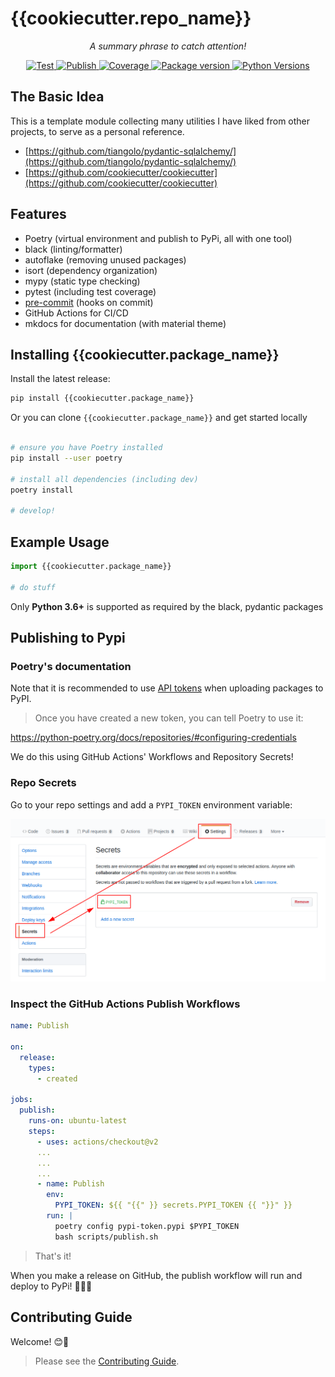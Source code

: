 # {{cookiecutter.repo_name}}

<p align="center">
    <em>A summary phrase to catch attention!</em>
</p>

<p align="center">
<a href="https://github.com/{{cookiecutter.github_user}}/{{cookiecutter.repo_name}}/actions?query=workflow%3ATest" target="_blank">
    <img src="https://github.com/{{cookiecutter.github_user}}/{{cookiecutter.repo_name}}/workflows/Test/badge.svg" alt="Test">
</a>
<a href="https://github.com/{{cookiecutter.github_user}}/{{cookiecutter.repo_name}}/actions?query=workflow%3APublish" target="_blank">
    <img src="https://github.com/{{cookiecutter.github_user}}/{{cookiecutter.repo_name}}/workflows/Publish/badge.svg" alt="Publish">
</a>
<a href="https://codecov.io/gh/{{cookiecutter.github_user}}/{{cookiecutter.repo_name}}" target="_blank">
    <img src="https://img.shields.io/codecov/c/github/{{cookiecutter.github_user}}/{{cookiecutter.repo_name}}?color=%2334D058" alt="Coverage">
</a>
<a href="https://pypi.org/project/{{cookiecutter.package_name}}" target="_blank">
    <img src="https://img.shields.io/pypi/v/{{cookiecutter.package_name}}?color=%2334D058&label=pypi%20package" alt="Package version">
</a>
<a href="https://pypi.org/project/{{cookiecutter.package_name}}/" target="_blank">
    <img src="https://img.shields.io/pypi/pyversions/{{cookiecutter.package_name}}.svg" alt="Python Versions">
</a>

## The Basic Idea

This is a template module collecting many utilities I have liked from other projects, to serve as a personal reference.

- [https://github.com/tiangolo/pydantic-sqlalchemy/](https://github.com/tiangolo/pydantic-sqlalchemy/)
- [https://github.com/cookiecutter/cookiecutter](https://github.com/cookiecutter/cookiecutter)

## Features

- Poetry (virtual environment and publish to PyPi, all with one tool)
- black (linting/formatter)
- autoflake (removing unused packages)
- isort (dependency organization)
- mypy (static type checking)
- pytest (including test coverage)
- [pre-commit](https://pre-commit.com/) (hooks on commit)
- GitHub Actions for CI/CD
- mkdocs for documentation (with material theme)

## Installing {{cookiecutter.package_name}}

Install the latest release:

```bash
pip install {{cookiecutter.package_name}}
```

Or you can clone `{{cookiecutter.package_name}}` and get started locally

```bash

# ensure you have Poetry installed
pip install --user poetry

# install all dependencies (including dev)
poetry install

# develop!

```

## Example Usage

```python
import {{cookiecutter.package_name}}

# do stuff
```

Only **Python 3.6+** is supported as required by the black, pydantic packages

## Publishing to Pypi

### Poetry's documentation

Note that it is recommended to use [API tokens](https://pypi.org/help/#apitoken) when uploading packages to PyPI.

>Once you have created a new token, you can tell Poetry to use it:

<https://python-poetry.org/docs/repositories/#configuring-credentials>

We do this using GitHub Actions' Workflows and Repository Secrets!

### Repo Secrets

Go to your repo settings and add a `PYPI_TOKEN` environment variable:

![Github Actions setup of Poetry token environment variable](images/Github-Secrets-PYPI_TOKEN-Setup.png)

### Inspect the GitHub Actions Publish Workflows

```yml
name: Publish

on:
  release:
    types:
      - created

jobs:
  publish:
    runs-on: ubuntu-latest
    steps:
      - uses: actions/checkout@v2
      ...
      ...
      ...
      - name: Publish
        env:
          PYPI_TOKEN: ${{ "{{" }} secrets.PYPI_TOKEN {{ "}}" }}
        run: |
          poetry config pypi-token.pypi $PYPI_TOKEN
          bash scripts/publish.sh
```

> That's it!

When you make a release on GitHub, the publish workflow will run and deploy to PyPi! 🚀🎉😎

## Contributing Guide

Welcome! 😊👋

> Please see the [Contributing Guide](CONTRIBUTING.md).
